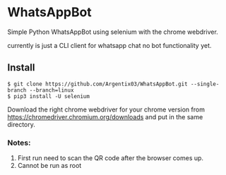 # WhatsAppBot
Simple Python WhatsAppBot using selenium with the chrome webdriver.

currently is just a CLI client for whatsapp chat no bot functionality yet.  

## Install

```
$ git clone https://github.com/Argentix03/WhatsAppBot.git --single-branch --branch=linux  
$ pip3 install -U selenium  
```

Download the right chrome webdriver for your chrome version from https://chromedriver.chromium.org/downloads and put in the same directory.  

### Notes:
1. First run need to scan the QR code after the browser comes up.  
2. Cannot be run as root  
